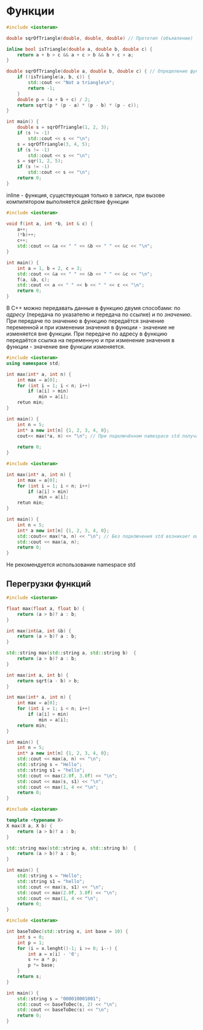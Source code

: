 # Функции

```cpp
#include <iosteram>

double sqrOfTriangle(double, double, double) // Прототип (объявление)

inline bool isTriangle(double a, double b, double c) {
	return a + b > c && a + c > b && b + c > a;
}

double sqrOfTriangle(double a, double b, double c) { // Определение функции с формальными параметрами
	if (!isTriangle(a, b, c)) {
		std::cout << "Not a triangle\n";
		return -1;
	}
	double p = (a + b + c) / 2;
	return sqrt(p * (p - a) * (p - b) * (p - c));
}

int main() {
	double s = sqrOfTriangle(1, 2, 3);
	if (s != -1)
		std::cout << s << "\n";
	s = sqrOfTriangle(3, 4, 5);
	if (s != -1)
		std::cout << s << "\n";
	s = sqr(1, 2, 5);
	if (s != -1)
		std::cout << s << "\n";
	return 0;
}
```
inline - функция, существующая только в записи, при вызове компилятором выполняется действие функции

```cpp
#include <iosteram>

void f(int a, int *b, int & c) {
	a++;
	(*b)++;
	c++;
	std::cout << &a << " " << &b << " " << &c << "\n";
}

int main() {
	int a = 1, b = 2, c = 3;
	std::cout << &a << " " << &b << " " << &c << "\n";
	f(a, &b, c);
	std::cout << a << " " << b << " " << c << "\n";
	return 0;
}
```

В C++ можно передавать данные в функцию двумя способами: по *адресу* (передача по указателю и передача по ссылке) и по *значению*.
При передаче по значению в функцию передаётся значение переменной и при изменении значения в функции - значение не изменяется вне функции.
При передаче по адресу в функцию передаётся ссылка на переменную и при изменение значения в функции - значение вне функции изменяется.

```cpp
#include <iosteram>
using namespace std;

int max(int* a, int n) {
	int max = a[0];
	for (int i = 1; i < n; i++)
		if (a[i] > min)
			min = a[i];
	retun min;
}

int main() {
	int n = 5;
	int* a new int[n] {1, 2, 3, 4, 0};
	cout<< max(*a, n) << "\n"; // При подключённом namespace std получаем 5
	
	return 0;
}
```

```cpp
#include <iosteram>

int max(int* a, int n) {
	int max = a[0];
	for (int i = 1; i < n; i++)
		if (a[i] > min)
			min = a[i];
	retun min;
}

int main() {
	int n = 5;
	int* a new int[n] {1, 2, 3, 4, 0};
	std::cout<< max(*a, n) << "\n"; // Без подключения std возникает ошибка
	std::cout << max(a, n);
	return 0;
}
```
Не рекомендуется использование namespace std

## Перегрузки функций
```cpp
#include <iosteram>

float max(float a, float b) {
	return (a > b)? a : b;
}

int max(int&a, int &b) {
	return (a > b)? a : b;
}

std::string max(std::string a, std::string b)  {
	return (a > b)? a : b;
}

int max(int a, int b) {
	return sqrt(a - b) > b;
}

int max(int* a, int n) {
	int max = a[0];
	for (int i = 1; i < n; i++)
		if (a[i] > min)
			min = a[i];
	return min;
}

int main() {
	int n = 5;
	int* a new int[n] {1, 2, 3, 4, 0};
	std::cout << max(a, n) << "\n";
	std::string s = "Hello";
	std::string s1 = "hello";
	std::cout << max(2.0f, 3.0f) << "\n";
	std::cout << max(s, s1) << "\n";
	std::cout << max(1, 4 << "\n";
	return 0;
}
```

```cpp
#include <iosteram>

template <typename X>
X max(X a, X b) {
	return (a > b)? a : b;
}

std::string max(std::string a, std::string b)  {
	return (a > b)? a : b;
}

int main() {
	std::string s = "Hello";
	std::string s1 = "hello";
	std::cout << max(s, s1) << "\n";
	std::cout << max(2.0f, 3.0f) << "\n";
	std::cout << max(1, 4 << "\n";
	return 0;
}
```


```cpp
#include <iosteram>

int baseToDec(std::string x, int base = 10) {
	int s = 0;
	int p = 1;
	for (i = x.lenght()-1; i >= 0; i--) {
		int a = x[i] - '0';
		s += a * p;
		p *= base;
	}
	return s;
}

int main() {
	std::string s = "000010001001";
	std::cout << baseToDec(s, 2) << "\n";
	std::cout << baseToDec(s) << "\n";
	return 0;
}
```